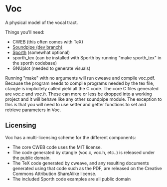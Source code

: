# Voc

A physical model of the vocal tract.

Things you'll need:

- CWEB (this often comes with TeX)
- [Soundpipe (dev branch)](http://www.github.com/paulbatchelor/soundpipe.git)
- [Sporth](http://www.github.com/paulbatchelor/sporth.git) (somewhat optional)
- sporth_tex (can be installed with Sporth by running "make sporth_tex" in the
sporth codebase)
- GNUplot (needed to generate visuals)

Running "make" with no arguments will run cweave and compile voc.pdf. Because
the program needs to compile programs needed by the tex file, ctangle is
implicitely called yield all the C code. The core C files generated are 
*voc.c* and *voc.h*. These can more or less be dropped into a working project
and it will behave like any other soundpipe module. The exception to this is
that you will need to use setter and getter functions to set and retrieve
parameters in Voc. 

## Licensing 

Voc has a multi-licensing scheme for the different components:

- The core CWEB code uses the MIT license. 
- The code generated by ctangle (voc.c, voc.h, etc..) is released under 
the public domain.
- The TeX code generated by cweave, and any resulting documents generated
using that code such as the PDF, are released on the Creative Commons
Attribution ShareAlike license. 
- The included Sporth code examples are all public domain
